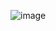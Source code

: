 ![image](https://github.com/Rohit978K/Guessing-Game/assets/83699922/beb20a5f-05d6-4522-a77f-e27e14727051)
